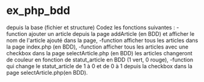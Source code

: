 # ex_php_bdd
depuis la base (fichier et structure)
Codez les fonctions suivantes :
-function ajouter un article depuis la page addArticle (en BDD) 
et afficher le nom de l'article ajouté dans la page,
-function afficher tous les articles dans la page index.php (en BDD),
-function afficher tous les articles avec une checkbox dans la page selectArticle.php (en BDD)
les articles changeront de couleur en fonction de statut_article en BDD (1 vert, 0 rouge),
-function qui change le statut_article de 1 à 0 et de 0 à 1 depuis la checkbox 
dans la page selectArticle.php(en BDD).